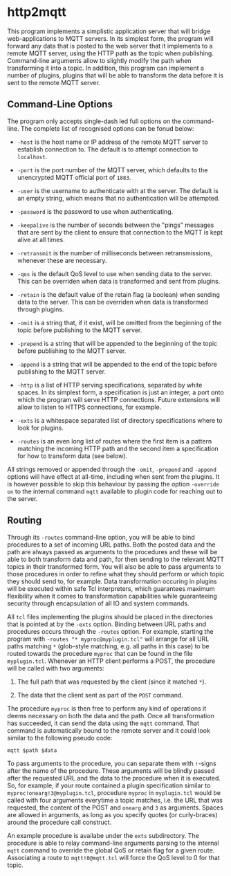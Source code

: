 # http2mqtt

This program implements a simplistic application server that will bridge
web-applications to MQTT servers. In its simplest form, the program will forward
any data that is posted to the web server that it implements to a remote MQTT
server, using the HTTP path as the topic when publishing. Command-line arguments
allow to slightly modify the path when transforming it into a topic. In
addition, this program can implement a number of plugins, plugins that will be
able to transform the data before it is sent to the remote MQTT server.

## Command-Line Options

The program only accepts single-dash led full options on the command-line.
The complete list of recognised options can be fonud below:

- `-host` is the host name or IP address of the remote MQTT server to establish
  connection to. The default is to attempt connection to `localhost`.
  
- `-port` is the port number of the MQTT server, which defaults to the
  unencrypted MQTT official port of `1883`.
  
- `-user` is the username to authenticate with at the server. The default is an
  empty string, which means that no authentication will be attempted.
  
- `-password` is the password to use when authenticating.

- `-keepalive` is the number of seconds between the "pings" messages that are
  sent by the client to ensure that connection to the MQTT is kept alive at all
  times.
  
- `-retransmit` is the number of milliseconds between retransmissions, whenever
  these are necessary.
  
- `-qos` is the default QoS level to use when sending data to the server. This
  can be overriden when data is transformed and sent from plugins.
  
- `-retain` is the default value of the retain flag (a boolean) when sending
  data to the server. This can be overriden when data is transformed through
  plugins.
  
- `-omit` is a string that, if it exist, will be omitted from the beginning of
  the topic before publishing to the MQTT server.
  
- `-prepend` is a string that will be appended to the beginning of the topic
  before publishing to the MQTT server.

- `-append` is a string that will be appended to the end of the topic before
  publishing to the MQTT server.

- `-http` is a list of HTTP serving specifications, separated by white spaces.
  In its simplest form, a specification is just an integer, a port onto which
  the program will serve HTTP connections. Future extensions will allow to
  listen to HTTPS connections, for example.
  
- `-exts` is a whitespace separated list of directory specifications where to
  look for plugins.
  
- `-routes` is an even long list of routes where the first item is a pattern
  matching the incoming HTTP path and the second item a specification for how to
  transform data (see below).
  
All strings removed or appended through the `-omit`, `-prepend` and `-append`
options will have effect at all-time, including when sent from the plugins. It
is however possible to skip this behaviour by passing the option `-override on`
to the internal command `mqtt` available to plugin code for reaching out to the
server.

## Routing

Through its `-routes` command-line option, you will be able to bind procedures
to a set of incoming URL paths. Both the posted data and the path are always
passed as arguments to the procedures and these will be able to both transform
data and path, for then sending to the relevant MQTT topics in their
transformed form. You will also be able to pass arguments to those procedures in
order to refine what they should perform or which topic they should send to, for
example. Data transformation occuring in plugins will be executed within safe
Tcl interpreters, which guarantees maximum flexibility when it comes to
transformation capabilities while guaranteeing security through encapsulation of
all IO and system commands.

All `tcl` files implementing the plugins should be placed in the directories
that is pointed at by the `-exts` option. Binding between URL paths and
procedures occurs through the `-routes` option. For example, starting the
program with `-routes "* myproc@myplugin.tcl"` will arrange for all URL paths
matching `*` (glob-style matching, e.g. all paths in this case) to be routed
towards the procedure `myproc` that can be found in the file `myplugin.tcl`.
Whenever an HTTP client performs a POST, the procedure will be called with two
arguments:

1. The full path that was requested by the client (since it matched
   `*`).

2. The data that the client sent as part of the `POST` command.

The procedure `myproc` is then free to perform any kind of operations
it deems necessary on both the data and the path.  Once all
transformation has succeeded, it can send the data using the `mqtt`
command.  That command is automatically bound to the remote server and
it could look similar to the following pseudo code:

    mqtt $path $data

To pass arguments to the procedure, you can separate them with
`!`-signs after the name of the procedure.  These arguments will be
blindly passed after the requested URL and the data to the procedure
when it is executed.  So, for example, if your route contained a
plugin specification similar to `myproc!onearg!3@myplugin.tcl`,
procedure `myproc` in `myplugin.tcl` would be called with four
arguments everytime a topic matches, i.e. the URL that was requested,
the content of the POST and `onearg` and `3` as arguments.  Spaces are
allowed in arguments, as long as you specify quotes (or curly-braces)
around the procedure call construct.

An example procedure is availabe under the `exts` subdirectory. The procedure is
able to relay command-line arguments parsing to the internal `mqtt` command to
override the global QoS or retain flag for a given route. Associating a route to
`mqtt!0@mqtt.tcl` will force the QoS level to 0 for that topic.